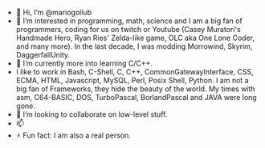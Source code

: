 - 👋 Hi, I’m @mariogollub
- 👀 I’m interested in programming, math, science and I am a big fan of programmers, coding for us on twitch or Youtube (Casey Muratori's Handmade Hero, Ryan Ries' Zelda-like game, OLC aka One Lone Coder, and many more). In the last decade, I was modding Morrowind, Skyrim, DaggerfallUnity. 
- 🌱 I’m currently more into learning C/C++.
- I like to work in Bash, C-Shell, C, C++, CommonGatewayInterface, CSS, ECMA, HTML, Javascript, MySQL, Perl, Posix Shell, Python. I am not a big fan of Frameworks, they hide the beauty of the world. My times with asm, C64-BASIC, DOS, TurboPascal, BorlandPascal and JAVA were long gone. 
- 💞️ I’m looking to collaborate on low-level stuff.
- 📫 
- ⚡ Fun fact: I am also a real person.

<!---
mariogollub/mariogollub is a ✨ special ✨ repository because its `README.md` (this file) appears on your GitHub profile.
You can click the Preview link to take a look at your changes.
--->

